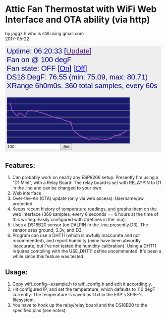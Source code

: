 # Attic Fan Thermostat with WiFi Web Interface and OTA ability (via http)

by jaggz.h who is still using gmail.com  
2017-05-22

![WiFi Thermostat Relay Controller](snapshots/webinterface.png "Web Interface (as of 2017-05-22")


## Features:
1. Can probably work on nearly any ESP8266 setup. Presently I'm using a "D1 Mini", with a Relay Board. The relay board is set with RELAYPIN to D1 in the .ino and can be changed to your own.
2. Web interface
3. Over-the-Air (OTA) update (only via web access). Username/pw protected.
4. Keeps recent history of temperature readings, and graphs them on the web interface (360 samples, every 6 seconds == 6 hours at the time of this writing. Easily configured with #defines in the .ino).
5. Uses a DS18B20 sensor (on DALPIN in the .ino; presently D3). The sensor uses ground, 3.3v, and D3.
5. Program can use a DHT11 (which is awfully inaccurate and not recommended), and report humidity (mine have been absurdly inaccurate, but I've not tested the humidity calibration). Using a DHT11 requires compiling with the USE_DHT11 define uncommented. It's been a while since this feature was tested.

## Usage:
1. Copy wifi_config--example.h to wifi_config.h and edit it accordingly.
2. Hit configured IP, and set the temperature, which defaults to 110 degF currently. The temperature is saved as f.txt in the ESP's SPIFF's filesystem.
3. You have to hook up the relay/relay board and the DS18B20 to the specified pins (see notes).

